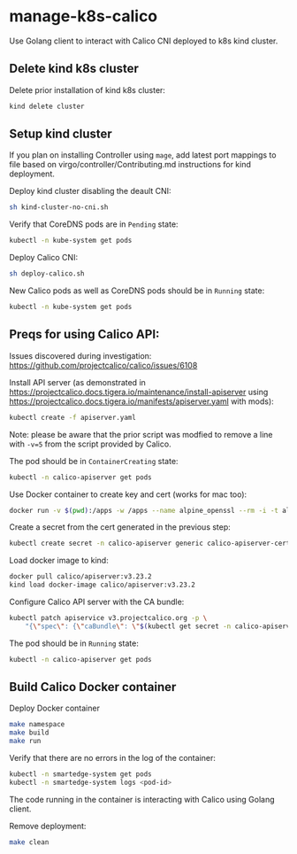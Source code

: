 # manage-k8s-calico
Use Golang client to interact with Calico CNI deployed to k8s kind cluster.

## Delete kind k8s cluster

Delete prior installation of kind k8s cluster:
```sh
kind delete cluster
```

## Setup kind cluster

If you plan on installing Controller using `mage`, add latest port mappings to file based on virgo/controller/Contributing.md instructions for kind deployment.

Deploy kind cluster disabling the deault CNI:
```sh
sh kind-cluster-no-cni.sh
```

Verify that CoreDNS pods are in `Pending` state:
```sh
kubectl -n kube-system get pods
```

Deploy Calico CNI:
```sh
sh deploy-calico.sh
```

New Calico pods as well as CoreDNS pods should be in `Running` state:
```sh
kubectl -n kube-system get pods
```

## Preqs for using Calico API:

Issues discovered during investigation:
https://github.com/projectcalico/calico/issues/6108


Install API server (as demonstrated in https://projectcalico.docs.tigera.io/maintenance/install-apiserver using https://projectcalico.docs.tigera.io/manifests/apiserver.yaml with mods):
```sh
kubectl create -f apiserver.yaml
```

Note: please be aware that the prior script was modfied to remove a line with `-v=5` from the script provided by Calico.

The pod should be in `ContainerCreating` state:
```sh
kubectl -n calico-apiserver get pods
```

Use Docker container to create key and cert (works for mac too):
```sh
docker run -v $(pwd):/apps -w /apps --name alpine_openssl --rm -i -t alpine/openssl req -x509 -nodes -newkey rsa:4096 -keyout apiserver.key -out apiserver.crt -days 365 -subj "/" -addext "subjectAltName = DNS:calico-api.calico-apiserver.svc"
```

Create a secret from the cert generated in the previous step:
```sh
kubectl create secret -n calico-apiserver generic calico-apiserver-certs --from-file=apiserver.key --from-file=apiserver.crt
```

Load docker image to kind:
```sh
docker pull calico/apiserver:v3.23.2
kind load docker-image calico/apiserver:v3.23.2
```

Configure Calico API server with the CA bundle:
```sh
kubectl patch apiservice v3.projectcalico.org -p \
    "{\"spec\": {\"caBundle\": \"$(kubectl get secret -n calico-apiserver calico-apiserver-certs -o go-template='{{ index .data "apiserver.crt" }}')\"}}"
```

The pod should be in `Running` state:
```sh
kubectl -n calico-apiserver get pods
```

## Build Calico Docker container

Deploy Docker container
```sh
make namespace
make build
make run
```

Verify that there are no errors in the log of the container:
```sh
kubectl -n smartedge-system get pods
kubectl -n smartedge-system logs <pod-id>
```

The code running in the container is interacting with Calico using Golang client.

Remove deployment:
```sh
make clean
```
